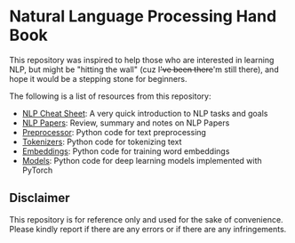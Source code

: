 # Natural Language Processing Hand Book

This repository was inspired to help those who are interested in learning NLP, but might be "hitting the wall" (cuz I~~'ve been there~~'m still there), and hope it would be a stepping stone for beginners.

The following is a list of resources from this repository:
- [NLP Cheat Sheet](https://github.com/birdx0810/NLP/blob/master/NLP_CheatSheet.md): A very quick introduction to NLP tasks and goals
- [NLP Papers](https://github.com/birdx0810/NLP/blob/master/NLP_Papers.md): Review, summary and notes on NLP Papers
- [Preprocessor](https://github.com/birdx0810/NLP/tree/master/code/preprocessor): Python code for text preprocessing
- [Tokenizers](https://github.com/birdx0810/NLP/tree/master/code/tokenizers): Python code for tokenizing text
- [Embeddings](https://github.com/birdx0810/NLP/tree/master/code/embeddings): Python code for training word embeddings
- [Models](https://github.com/birdx0810/NLP/tree/master/code/models): Python code for deep learning models implemented with PyTorch

## Disclaimer
This repository is for reference only and used for the sake of convenience. Please kindly report if there are any errors or if there are any infringements.
